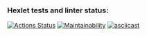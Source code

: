 ### Hexlet tests and linter status:
[![Actions Status](https://github.com/funnyrussianigoryan/python-project-49/actions/workflows/hexlet-check.yml/badge.svg)](https://github.com/funnyrussianigoryan/python-project-49/actions)
[![Maintainability](https://api.codeclimate.com/v1/badges/ba64dde95df72ad6d5bc/maintainability)](https://codeclimate.com/github/funnyrussianigoryan/fridge/maintainability)
[![asciicast](https://asciinema.org/a/t88bg4Mm2zqru7i85BvxSH23a.svg)](https://asciinema.org/a/t88bg4Mm2zqru7i85BvxSH23a)